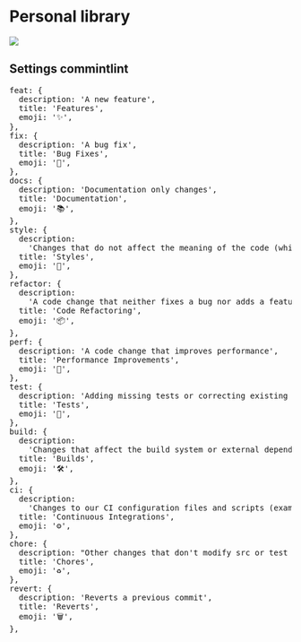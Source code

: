 # Personal library

[![](https://github.com/nunjuck/personal-library/workflows/ESLint/badge.svg)](https://github.com/nunjuck/personal-library/actions?query=workflow%3AESLint)

## Settings commintlint

<pre>
feat: {
  description: 'A new feature',
  title: 'Features',
  emoji: '✨',
},
fix: {
  description: 'A bug fix',
  title: 'Bug Fixes',
  emoji: '🐛',
},
docs: {
  description: 'Documentation only changes',
  title: 'Documentation',
  emoji: '📚',
},
style: {
  description:
    'Changes that do not affect the meaning of the code (white-space, formatting, missing semi-colons, etc)',
  title: 'Styles',
  emoji: '💎',
},
refactor: {
  description:
    'A code change that neither fixes a bug nor adds a feature',
  title: 'Code Refactoring',
  emoji: '📦',
},
perf: {
  description: 'A code change that improves performance',
  title: 'Performance Improvements',
  emoji: '🚀',
},
test: {
  description: 'Adding missing tests or correcting existing tests',
  title: 'Tests',
  emoji: '🚨',
},
build: {
  description:
    'Changes that affect the build system or external dependencies (example scopes: gulp, broccoli, npm)',
  title: 'Builds',
  emoji: '🛠',
},
ci: {
  description:
    'Changes to our CI configuration files and scripts (example scopes: Travis, Circle, BrowserStack, SauceLabs)',
  title: 'Continuous Integrations',
  emoji: '⚙️',
},
chore: {
  description: "Other changes that don't modify src or test files",
  title: 'Chores',
  emoji: '♻️',
},
revert: {
  description: 'Reverts a previous commit',
  title: 'Reverts',
  emoji: '🗑',
},
</pre>
